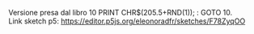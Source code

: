 Versione presa dal libro 10 PRINT CHR$(205.5+RND(1)); : GOTO 10.  
Link sketch p5: https://editor.p5js.org/eleonoradfr/sketches/F78ZyqOO
